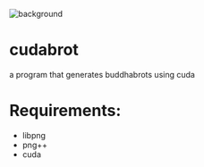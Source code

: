 
![background](https://user-images.githubusercontent.com/42456119/82740733-93f0da80-9d19-11ea-9eb1-651efa81cbf4.png)
# cudabrot
a program that generates buddhabrots using cuda

# Requirements:
- libpng
- png++
- cuda
